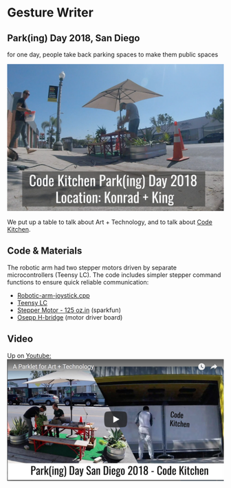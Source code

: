 # Gesture Writer
## Park(ing) Day 2018, San Diego
for one day, people take back parking spaces to make them public spaces

![](https://github.com/sjono/gesture-writer/raw/master/img/0921_parking_day.png)

We put up a table to talk about Art + Technology, and to talk about  <a href="https://www.meetup.com/San-Diego-Code-Kitchen/">Code Kitchen</a>.

## Code & Materials

The robotic arm had two stepper motors driven by separate microcontrollers (Teensy LC).
The code includes simpler stepper command functions to ensure quick reliable communication:

* <a href="https://github.com/sjono/gesture-writer/blob/master/parking-day/robotic-arm-joystick.cpp">Robotic-arm-joystick.cpp</a>
* <a href="https://www.pjrc.com/store/teensylc.html">Teensy LC</a>
* <a href="https://www.sparkfun.com/products/13656">Stepper Motor - 125 oz.in</a> (sparkfun)
* <a href="https://www.osepp.com/electronic-modules/breakout-boards/92-osepp-motor-driver-module">Osepp H-bridge</a> (motor driver board)
## Video

Up on <a href="https://youtu.be/rn1E3XgI7uE">Youtube:</a>
<a href="https://youtu.be/rn1E3XgI7uE">![](https://github.com/sjono/gesture-writer/blob/master/img/0923_parklet_youtube.png)</a>
